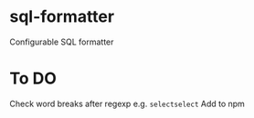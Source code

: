# sql-formatter
Configurable SQL formatter


# To DO
Check word breaks after regexp e.g. `selectselect`
Add to npm